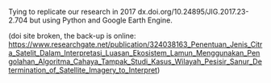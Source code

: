 Tying to replicate our research in 2017 dx.doi.org/10.24895/JIG.2017.23-2.704 but using Python and Google Earth Engine.


(doi site broken, the back-up is online: https://www.researchgate.net/publication/324038163_Penentuan_Jenis_Citra_Satelit_Dalam_Interpretasi_Luasan_Ekosistem_Lamun_Menggunakan_Pengolahan_Algoritma_Cahaya_Tampak_Studi_Kasus_Wilayah_Pesisir_Sanur_Determination_of_Satellite_Imagery_to_Interpret)
